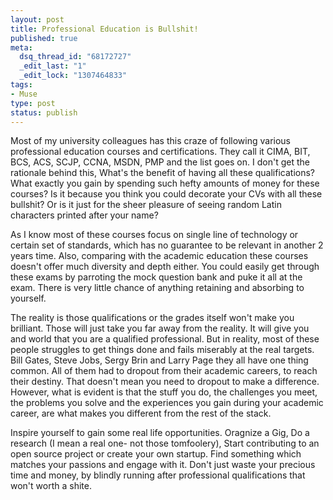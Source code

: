 ```yaml
--- 
layout: post
title: Professional Education is Bullshit!
published: true
meta: 
  dsq_thread_id: "68172727"
  _edit_last: "1"
  _edit_lock: "1307464833"
tags: 
- Muse
type: post
status: publish
---
```

Most of my university colleagues has this craze of following various professional education courses and certifications. They call it CIMA, BIT, BCS, ACS, SCJP, CCNA, MSDN, PMP and the list goes on. I don't get the rationale behind this, What's the benefit of having all these qualifications? What exactly you gain by spending such hefty amounts of money for these courses? Is it because you think you could decorate your CVs with all these bullshit? Or is it just for the sheer pleasure of seeing random Latin characters printed after your name?

As I know most of these courses focus on single line of technology or certain set of standards, which has no guarantee to be relevant in another 2 years time. Also, comparing with the academic education these courses doesn't offer much diversity and depth either. You could easily get through these exams by parroting the mock question bank and puke it all at the exam. There is very little chance of anything retaining and absorbing to yourself.

The reality is those qualifications or the grades itself won't make you brilliant. Those will just take you far away from the reality. It will give you and world that you are a qualified professional. But in reality, most of these people struggles to get things done and fails miserably at the real targets. Bill Gates, Steve Jobs, Sergy Brin and Larry Page they all have one thing common. All of them had to dropout from their academic careers, to reach their destiny. That doesn't mean you need to dropout to make a difference. However, what is evident is that the stuff you do, the challenges you meet, the problems you solve and the experiences you gain during your academic career, are what makes you different from the rest of the stack.

Inspire yourself to gain some real life opportunities. Oragnize a Gig, Do a research (I mean a real one- not those tomfoolery), Start contributing to an open source project or create your own startup. Find something which matches your passions and engage with it. Don't just waste your precious time and money, by blindly running after professional qualifications that won't worth a shite.
